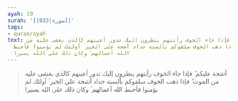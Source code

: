 ```yaml
---
ayah: 19
surah: '[[033|سورة]]'
tags:
- quran/ayah
text: أشحة عليكم ۖ فإذا جاء الخوف رأيتهم ينظرون إليك تدور أعينهم كالذي يغشى عليه من
  الموت ۖ فإذا ذهب الخوف سلقوكم بألسنة حداد أشحة على الخير ۚ أولئك لم يؤمنوا فأحبط
  الله أعمالهم ۚ وكان ذلك على الله يسيرا
---
```

> أشحة عليكم ۖ فإذا جاء الخوف رأيتهم ينظرون إليك تدور أعينهم كالذي يغشى عليه من الموت ۖ فإذا ذهب الخوف سلقوكم بألسنة حداد أشحة على الخير ۚ أولئك لم يؤمنوا فأحبط الله أعمالهم ۚ وكان ذلك على الله يسيرا
